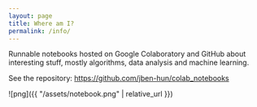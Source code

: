 ```yaml
---
layout: page
title: Where am I?
permalink: /info/
---
```


Runnable notebooks hosted on Google Colaboratory and GitHub about interesting stuff, mostly algorithms, data analysis and machine learning.

See the repository: <https://github.com/jben-hun/colab_notebooks>

![png]({{ "/assets/notebook.png" | relative_url }})
